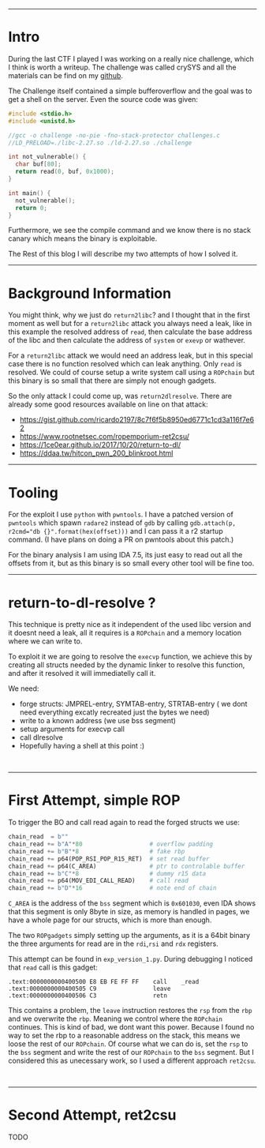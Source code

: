 
___
# Intro

During the last CTF I played I was working on a really nice challenge, which 
I think is worth a writeup. The challenge was called crySYS and all the materials
can be find on my [github](https://github.com/gast04/CTF-Writeups/tree/master/crySYS).

The Challenge itself contained a simple bufferoverflow and the goal was to get
a shell on the server. Even the source code was given: 

```C
#include <stdio.h>
#include <unistd.h>

//gcc -o challenge -no-pie -fno-stack-protector challenges.c
//LD_PRELOAD=./libc-2.27.so ./ld-2.27.so ./challenge

int not_vulnerable() {
  char buf[80];
  return read(0, buf, 0x1000);
}

int main() {
  not_vulnerable();
  return 0;
}
```

Furthermore, we see the compile command and we know there is no stack canary
which means the binary is exploitable.

The Rest of this blog I will describe my two attempts of how I solved it.
<br/>

___
# Background Information

You might think, why we just do `return2libc`? and I thought that in the first
moment as well but for a `return2libc` attack you always need a leak, like in
this example the resolved address of `read`, then calculate the base address
of the libc and then calculate the address of `system` or `exevp` or wathever.

For a `return2libc` attack we would need an address leak, but in this special 
case there is no function resolved which can leak anything. Only `read` is 
resolved. We could of course setup a write system call using a `ROPchain` but
this binary is so small that there are simply not enough gadgets.

So the only attack I could come up, was `return2dlresolve`. There are already
some good resources available on line on that attack:

* https://gist.github.com/ricardo2197/8c7f6f5b8950ed6771c1cd3a116f7e62
* https://www.rootnetsec.com/ropemporium-ret2csu/
* https://1ce0ear.github.io/2017/10/20/return-to-dl/
* https://ddaa.tw/hitcon_pwn_200_blinkroot.html

___
# Tooling

For the exploit I use `python` with `pwntools`. I have a patched version
of `pwntools` which spawn `radare2` instead of `gdb` by calling 
`gdb.attach(p, r2cmd="db {}".format(hex(offset)))` and I can pass it a
r2 startup command. (I have plans on doing a PR on pwntools about this patch.)

For the binary analysis I am using IDA 7.5, its just easy to read out 
all the offsets from it, but as this binary is so small every other 
tool will be fine too.

___
# return-to-dl-resolve ?

This technique is pretty nice as it independent of the used libc version and
it doesnt need a leak, all it requires is a `ROPchain` and a memory location
where we can write to.

To exploit it we are going to resolve the `execvp` function, we achieve this
by creating all structs needed by the dynamic linker to resolve this function,
and after it resolved it will immediatelly call it.

We need:
* forge structs: JMPREL-entry, SYMTAB-entry, STRTAB-entry
  ( we dont need everything excatly recreated just the bytes we need)
* write to a known address (we use bss segment)
* setup arguments for execvp call
* call dlresolve
* Hopefully having a shell at this point :)

<br/>

___
# First Attempt, simple ROP

To trigger the BO and call read again to read the forged structs we use:

```Python
chain_read  = b""
chain_read += b"A"*80                   # overflow padding
chain_read += b"B"*8                    # fake rbp
chain_read += p64(POP_RSI_POP_R15_RET)  # set read buffer
chain_read += p64(C_AREA)               # ptr to controlable buffer
chain_read += b"C"*8                    # dummy r15 data
chain_read += p64(MOV_EDI_CALL_READ)    # call read
chain_read += b"D"*16                   # note end of chain
```

`C_AREA` is the address of the `bss` segment which is `0x601030`, even IDA shows
that this segment is only 8byte in size, as memory is handled in pages, we have
a whole page for our structs, which is more than enough.

The two `ROPgadgets` simply setting up the arguments, as it is a 64bit binary
the three arguments for read are in the `rdi`,`rsi` and `rdx` registers.

This attempt can be found in `exp_version_1.py`. During debugging I noticed that
`read` call is this gadget:

```
.text:0000000000400500 E8 EB FE FF FF    call    _read
.text:0000000000400505 C9                leave
.text:0000000000400506 C3                retn
```

This contains a problem, the `leave` instruction restores the `rsp` from the
`rbp` and we overwrite the `rbp`. Meaning we control where the `ROPchain`
continues. This is kind of bad, we dont want this power. Because I found no
way to set the rbp to a reasonable address on the stack, this means we loose the
rest of our `ROPchain`. Of course what we can do is, set the `rsp` to the `bss`
segment and write the rest of our `ROPchain` to the `bss` segment. But I 
considered this as unecessary work, so I used a different approach `ret2csu`.

<br/>

___
# Second Attempt, ret2csu

TODO

